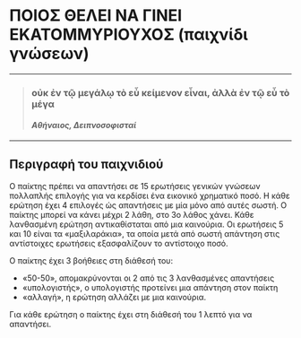 # ΠΟΙΟΣ ΘΕΛΕΙ NA ΓΙΝΕΙ ΕΚΑΤΟΜΜΥΡΙΟΥΧΟΣ (παιχνίδι γνώσεων)

---

> ### οὐκ ἐν τῷ μεγάλῳ τὸ εὖ κείμενον εἶναι, ἀλλὰ ἐν τῷ εὖ τὸ μέγα
>
> #### _Αθήναιος, Δειπνοσοφισταί_

---

## Περιγραφή του παιχνιδιού

Ο παίκτης πρέπει να απαντήσει σε 15 ερωτήσεις γενικών γνώσεων πολλαπλής επιλογής
για να κερδίσει ένα εικονικό χρηματικό ποσό. Η κάθε ερώτηση έχει 4 επιλογές ώς
απαντήσεις με μία μόνο από αυτές σωστή. Ο παίκτης μπορεί να κάνει μέχρι 2 λάθη, στο 3ο λάθος χάνει. Κάθε λανθασμένη ερώτηση αντικαθίσταται από μια καινούρια.
Οι ερωτήσεις 5 και 10 είναι τα «μαξιλαράκια», τα οποία μετά από σωστή απάντηση
στις αντίστοιχες ερωτήσεις εξασφαλίζουν το αντίστοιχο ποσό.

Ο παίκτης έχει 3 βοήθειες στη διάθεσή του:

- «50-50», απομακρύνονται οι 2 από τις 3 λανθασμένες απαντήσεις
- «υπολογιστής», ο υπολογιστής προτείνει μια απάντηση στον παίκτη
- «αλλαγή», η ερώτηση αλλάζει με μια καινούρια.

Για κάθε ερώτηση ο παίκτης έχει στη διάθεσή του 1 λεπτό για να απαντήσει.
